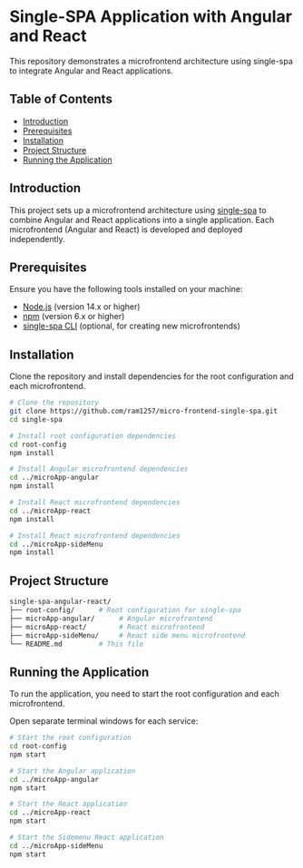 # Single-SPA Application with Angular and React

This repository demonstrates a microfrontend architecture using single-spa to integrate Angular and React applications.

## Table of Contents

- [Introduction](#introduction)
- [Prerequisites](#prerequisites)
- [Installation](#installation)
- [Project Structure](#project-structure)
- [Running the Application](#running-the-application)

## Introduction

This project sets up a microfrontend architecture using [single-spa](https://single-spa.js.org/) to combine Angular and React applications into a single application. Each microfrontend (Angular and React) is developed and deployed independently.

## Prerequisites

Ensure you have the following tools installed on your machine:

- [Node.js](https://nodejs.org/) (version 14.x or higher)
- [npm](https://www.npmjs.com/) (version 6.x or higher)
- [single-spa CLI](https://single-spa.js.org/docs/create-single-spa) (optional, for creating new microfrontends)

## Installation

Clone the repository and install dependencies for the root configuration and each microfrontend.

```bash
# Clone the repository
git clone https://github.com/ram1257/micro-frontend-single-spa.git
cd single-spa

# Install root configuration dependencies
cd root-config
npm install

# Install Angular microfrontend dependencies
cd ../microApp-angular
npm install

# Install React microfrontend dependencies
cd ../microApp-react
npm install

# Install React microfrontend dependencies
cd ../microApp-sideMenu
npm install

```
## Project Structure
```bash
single-spa-angular-react/
├── root-config/      # Root configuration for single-spa
├── microApp-angular/      # Angular microfrontend
├── microApp-react/        # React microfrontend
├── microApp-sideMenu/     # React side menu microfrontend
└── README.md         # This file
```
## Running the Application

To run the application, you need to start the root configuration and each microfrontend.

Open separate terminal windows for each service:

```bash
# Start the root configuration
cd root-config
npm start

# Start the Angular application
cd ../microApp-angular
npm start

# Start the React application
cd ../microApp-react
npm start

# Start the Sidemenu React application
cd ../microApp-sideMenu
npm start
```
